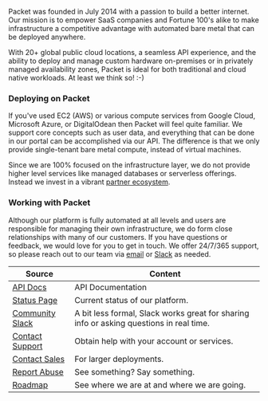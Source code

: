 <!--<meta>
{
    "title":"Overview",
    "description":"Learn more about Packet and get started!",
    "tag":["Product documentation", "Getting started", "Contact us"]
}
</meta>-->

Packet was founded in July 2014 with a passion to build a better internet. Our mission is to empower     SaaS companies and Fortune 100's alike to make infrastructure a competitive advantage with automated bare metal that can be deployed anywhere.

With 20+ global public cloud locations, a seamless API experience, and the ability to deploy and manage custom hardware on-premises or in privately managed availability zones, Packet is ideal for both traditional and cloud native workloads. At least we think so!  :-)  

### Deploying on Packet

If you've used EC2 (AWS) or various compute services from Google Cloud, Microsoft Azure, or DigitalOdean then Packet will feel quite familiar. We support core concepts such as user data, and everything that can be done in our portal can be accomplished via our API.  The difference is that we only provide single-tenant bare metal compute, instead of virtual machines.

Since we are 100% focused on the infrastructure layer, we do not provide higher level services like managed databases or serverless offerings. Instead we invest in a vibrant [partner ecosystem](https://www.packet.com/about/partners/).

### Working with Packet

Although our platform is fully automated at all levels and users are responsible for managing their own infrastructure, we do form close relationships with many of our customers. If you have questions or feedback, we would love for you to get in touch. We offer 24/7/365 support, so please reach out to our team via [email](mailto:support@packet.com) or [Slack](https://slack.packet.com/) as needed.

| Source  | Content |
| ------------- | ------------- |
| [API Docs](https://www.packet.com/developers/api/) | API Documentation |
| [Status Page](https://status.packet.com/) | Current status of our platform. |
| [Community Slack](https://slack.packet.com/) | A bit less formal, Slack works great for sharing info or asking questions in real time. |
| [Contact Support](https://app.packet.net/support) | Obtain help with your account or services. |
| [Contact Sales](mailto:sales@packet.com) | For larger deployments. |
| [Report Abuse](mailto:abuse@packet.com) | See something? Say something. |
| [Roadmap](https://www.packet.com/developers/roadmap/) | See where we are at and where we are going. |
